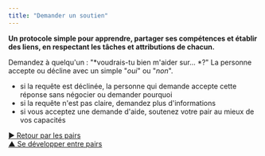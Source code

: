 ```yaml
---
title: "Demander un soutien"
---
```



<summary>
<strong>Un protocole simple pour apprendre, partager ses compétences et établir des liens, en respectant les tâches et attributions de chacun.</strong>
</summary>

Demandez à quelqu'un : "*voudrais-tu bien m'aider sur... *?" La personne accepte ou décline avec un simple "*oui*" ou "*non*".

- si la requête est déclinée, la personne qui demande accepte cette réponse sans négocier ou demander pourquoi
- si la requête n'est pas claire, demandez plus d'informations
- si vous acceptez une demande d'aide, soutenez votre pair au mieux de vos capacités

[&#9654; Retour par les pairs](peer-feedback.html)<br/>[&#9650; Se développer entre pairs](peer-development.html)

